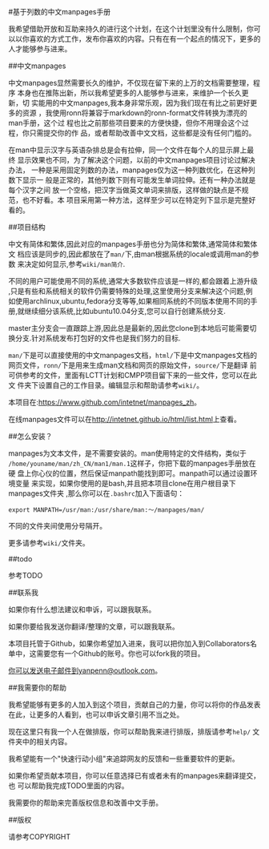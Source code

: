 #基于列数的中文manpages手册

我希望借助开放和互助来持久的进行这个计划，在这个计划里没有什么限制，你可
以以你喜欢的方式工作，发布你喜欢的内容。只有在有一个起点的情况下，更多的
人才能够参与进来。

##中文manpages

中文manpages显然需要长久的维护，不仅现在留下来的上万的文档需要整理，程序
本身也在推陈出新，所以我希望更多的人能够参与进来，来维护一个长久更新，切
实能用的中文manpages,我本身非常乐观，因为我们现在有比之前更好更多的资源
，我使用ronn将兼容于markdown的ronn-format文件转换为漂亮的man手册，这个过
程也比之前那些项目要来的方便快捷，但你不用理会这个过程，你只需提交你的作
品，或者帮助改善中文文档，这些都是没有任何门槛的。

在man中显示汉字与英语杂排总是会有拉伸，同一个文件在每个人的显示屏上最终
显示效果也不同，为了解决这个问题，以前的中文manpages项目讨论过解决办法，
一种是采用固定列数的办法，manpages仅为这一种列数优化，在这种列数下显示一
般是正常的，其他列数下则有可能发生单词拉伸。还有一种办法就是每个汉字之间
放一个空格，把汉字当做英文单词来排版，这样做的缺点是不规范，也不好看。本
项目采用第一种方法，这样至少可以在特定列下显示是完整好看的。

##项目结构

中文有简体和繁体,因此对应的manpages手册也分为简体和繁体,通常简体和繁体文
档应该是同步的,因此都放在了`man/`下,由man根据系统的locale或调用man的参数
来决定如何显示,参考`wiki/man简介`.

不同的用户可能使用不同的系统,通常大多数软件应该是一样的,都会跟着上游升级
,只是有些和系统相关的软件仍需要特殊的处理,这里使用分支来解决这个问题,例
如使用archlinux,ubuntu,fedora分支等等,如果相同系统的不同版本使用不同的手
册,就继续细分该系统,比如ubuntu10.04分支,您可以自行创建系统分支.

master主分支会一直跟踪上游,因此总是最新的,因此您clone到本地后可能需要切
换分支.针对系统发布打包好的文件也是我们努力的目标.

`man/`下是可以直接使用的中文manpages文档，`html/`下是中文manpages文档的
网页文件，`ronn/`下是用来生成man文档和网页的原始文件，`source/`下是翻译
前可供参考的文件，里面有LCTT计划和CMPP项目留下来的一些文件，您可以在此文
件夹下设置自己的工作目录。编辑显示和帮助请参考`wiki/`。

本项目在:<https://www.github.com/intetnet/manpages_zh>。

在线manpages文件可以在<http://intetnet.github.io/html/list.html>上查看。

##怎么安装？

manpages为文本文件，是不需要安装的。man使用特定的文件结构，类似于
`/home/youname/man/zh_CN/man1/man.1`这样子，你把下载的manpages手册放在硬
盘上你心仪的位置，然后保证manpath能找到即可。manpath可以通过设置环境变量
来实现，如果你使用的是bash,并且把本项目clone在用户根目录下manpages文件夹
,那么你可以在`.bashrc`加入下面语句：

	export MANPATH=/usr/man:/usr/share/man:～/manpages/man/
	
不同的文件夹间使用分号隔开。

更多请参考`wiki/`文件夹。

##todo

参考TODO
 
##联系我

如果你有什么想法建议和申诉，可以跟我联系。

如果你要给我发送你翻译/整理的文章，可以跟我联系。

本项目托管于Github，如果你希望加入进来，我可以把你加入到Collaborators名
单中，这需要您有一个Github的账号。你也可以fork我的项目。

你可以发送电子邮件到yanpenn@outlook.com。

##我需要你的帮助

我希望能够有更多的人加入到这个项目，贡献自己的力量，你可以将你的作品发表
在此，让更多的人看到，也可以申诉文章引用不当之处。

现在这里只有我一个人在做排版，你可以帮助我来进行排版，排版请参考`help/`
文件夹中的相关内容。

我希望能有一个"快速行动小组"来追踪网友的反馈和一些重要软件的更新。

如果你希望贡献本项目，你可以任意选择已有或者未有的manpages来翻译提交，也
可以帮助我完成TODO里面的内容。

我需要你的帮助来完善版权信息和改善中文手册。

##版权

请参考COPYRIGHT
